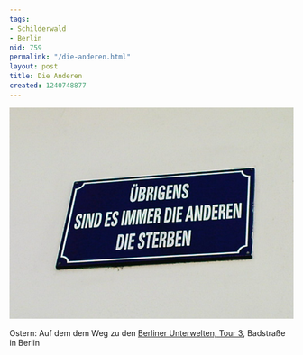 ```yaml
---
tags:
- Schilderwald
- Berlin
nid: 759
permalink: "/die-anderen.html"
layout: post
title: Die Anderen
created: 1240748877
---
```

<img src="/assets/imgs/dsc00926_0.jpg" alt="Übrigens sind es immer die anderen die sterben"  />
<p>Ostern: Auf dem dem Weg zu den <a href="http://berliner-unterwelten.de/tour-3.15.0.html">Berliner Unterwelten, Tour 3</a>, Badstraße in Berlin</p>
